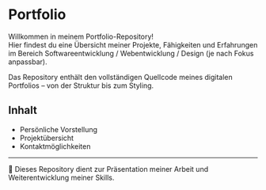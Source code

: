 # Portfolio

Willkommen in meinem Portfolio-Repository!  
Hier findest du eine Übersicht meiner Projekte, Fähigkeiten und Erfahrungen im Bereich Softwareentwicklung / Webentwicklung / Design (je nach Fokus anpassbar).

Das Repository enthält den vollständigen Quellcode meines digitalen Portfolios – von der Struktur bis zum Styling.

## Inhalt
- Persönliche Vorstellung
- Projektübersicht
- Kontaktmöglichkeiten

---

📁 Dieses Repository dient zur Präsentation meiner Arbeit und Weiterentwicklung meiner Skills.
